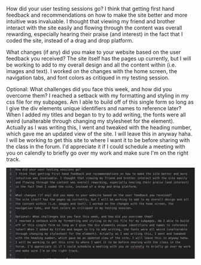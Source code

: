 How did your user testing sessions go?
I think that getting first hand feedback and recommendations on how to make the site better and more intuitive was invaluable. I thought that viewing my friend and brother interact with the site easily and flowing through the content was overall rewarding, especially hearing their praise (and interest) in the fact that I coded the site, instead of a drag and drop platform.

What changes (if any) did you make to your website based on the user feedback you received?
The site itself has the pages up currently, but I will be working to add to my overall design and all the content within (i.e. images and text). I worked on the changes with the home screen, the navigation tabs, and font colors as critiqued in my testing session.

Optional: What challenges did you face this week, and how did you overcome them?
I reached a setback with my formatting and styling in my css file for my subpages. Am I able to build off of this single form so long as I give the div elements unique identifiers and names to reference later? When I added my titles and began to try to add writing, the fonts were all weird (unalterable through changing my stylesheet for the element). Actually as I was writing this, I went and tweaked with the heading number, which gave me an updated view of the site. I will leave this in anyway haha. I will be working to get this site to where I want it to be before sharing with the class in the forum. I'd appreciate it if I could schedule a meeting with you on calendly to briefly go over my work and make sure I'm on the right track.

![readme screenshot](./images/assignment14.png)
